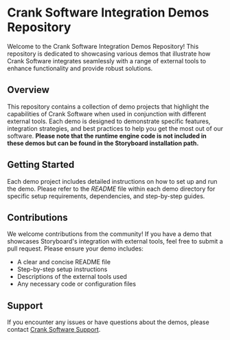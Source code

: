 # Crank Software Integration Demos Repository

Welcome to the Crank Software Integration Demos Repository! This repository is dedicated to showcasing various demos that illustrate how Crank Software integrates seamlessly with a range of external tools to enhance functionality and provide robust solutions.

## Overview

This repository contains a collection of demo projects that highlight the capabilities of Crank Software when used in conjunction with different external tools. Each demo is designed to demonstrate specific features, integration strategies, and best practices to help you get the most out of our software. **Please note that the runtime engine code is not included in these demos but can be found in the Storyboard installation path.**

## Getting Started

Each demo project includes detailed instructions on how to set up and run the demo. Please refer to the *README* file within each demo directory for specific setup requirements, dependencies, and step-by-step guides.

## Contributions

We welcome contributions from the community! If you have a demo that showcases Storyboard's integration with external tools, feel free to submit a pull request. Please ensure your demo includes:

- A clear and concise README file
- Step-by-step setup instructions
- Descriptions of the external tools used
- Any necessary code or configuration files

## Support

If you encounter any issues or have questions about the demos, please contact [Crank Software Support](https://support.cranksoftware.com/hc/en-us/requests/new).

